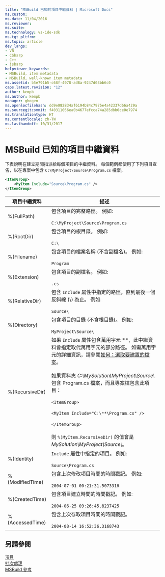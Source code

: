 ```yaml
---
title: "MSBuild 已知的項目中繼資料 | Microsoft Docs"
ms.custom: 
ms.date: 11/04/2016
ms.reviewer: 
ms.suite: 
ms.technology: vs-ide-sdk
ms.tgt_pltfrm: 
ms.topic: article
dev_langs:
- VB
- CSharp
- C++
- jsharp
helpviewer_keywords:
- MSBuild, item metadata
- MSBuild, well-known item metadata
ms.assetid: b5e791b5-c68f-4978-ad8a-9247d03bb6c0
caps.latest.revision: "12"
author: kempb
ms.author: kempb
manager: ghogen
ms.openlocfilehash: dd9e082834af6194b84c7975e4a42337d66a429a
ms.sourcegitcommit: f40311056ea0b4677efcca74a285dbb0ce0e7974
ms.translationtype: HT
ms.contentlocale: zh-TW
ms.lasthandoff: 10/31/2017
---
```

# <a name="msbuild-well-known-item-metadata"></a>MSBuild 已知的項目中繼資料
下表說明在建立期間指派給每個項目的中繼資料。 每個範例都使用了下列項目宣告，以在專案中包含 `C:\MyProject\Source\Program.cs` 檔案。  
  
```xml  
<ItemGroup>  
    <MyItem Include="Source\Program.cs" />  
</ItemGroup>  
```  
  
|項目中繼資料|描述|  
|-------------------|-----------------|  
|%(FullPath)|包含項目的完整路徑。 例如: <br /><br /> `C:\MyProject\Source\Program.cs`|  
|%(RootDir)|包含項目的根目錄。 例如: <br /><br /> `C:\`|  
|%(Filename)|包含項目的檔案名稱 (不含副檔名)。 例如: <br /><br /> `Program`|  
|%(Extension)|包含項目的副檔名。 例如: <br /><br /> `.cs`|  
|%(RelativeDir)|包含 `Include` 屬性中指定的路徑，直到最後一個反斜線 (\\) 為止。 例如: <br /><br /> `Source\`|  
|%(Directory)|包含項目的目錄 (不含根目錄)。 例如: <br /><br /> `MyProject\Source\`|  
|%(RecursiveDir)|如果 `Include` 屬性包含萬用字元 \*\*，此中繼資料會指定取代萬用字元的部分路徑。 如需萬用字元的詳細資訊，請參閱[如何：選取要建置的檔案](../msbuild/how-to-select-the-files-to-build.md)。<br /><br /> 如果資料夾 *C:\MySolution\MyProject\Source\\* 包含 Program.cs 檔案，而且專案檔包含此項目：<br /><br /> `<ItemGroup>`<br /><br /> `<MyItem Include="C:\**\Program.cs" />`<br /><br /> `</ItemGroup>`<br /><br /> 則 `%(MyItem.RecursiveDir)` 的值會是 *MySolution\MyProject\Source\\*。|  
|%(Identity)|`Include` 屬性中指定的項目。 例如: <br /><br /> `Source\Program.cs`|  
|%(ModifiedTime)|包含上次修改項目時間的時間戳記。 例如: <br /><br /> `2004-07-01 00:21:31.5073316`|  
|%(CreatedTime)|包含項目建立時間的時間戳記。 例如: <br /><br /> `2004-06-25 09:26:45.8237425`|  
|%(AccessedTime)|包含上次存取項目時間的時間戳記。<br /><br /> `2004-08-14 16:52:36.3168743`|  
  
## <a name="see-also"></a>另請參閱  
 [項目](../msbuild/msbuild-items.md)   
 [批次處理](../msbuild/msbuild-batching.md)   
 [MSBuild 參考](../msbuild/msbuild-reference.md)